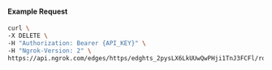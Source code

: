 <!-- Code generated for API Clients. DO NOT EDIT. -->

#### Example Request

```bash
curl \
-X DELETE \
-H "Authorization: Bearer {API_KEY}" \
-H "Ngrok-Version: 2" \
https://api.ngrok.com/edges/https/edghts_2pysLX6LkUUwQwPHji1TnJ3FCFl/routes/edghtsrt_2pysLVJAx4AOORywGXWbyWAlkMr
```
